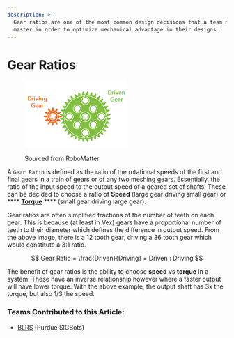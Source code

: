 ```yaml
---
description: >-
  Gear ratios are one of the most common design decisions that a team must
  master in order to optimize mechanical advantage in their designs.
---
```


# Gear Ratios

<figure><img src="../../.gitbook/assets/driving_gear.png" alt=""><figcaption><p>Sourced from RoboMatter</p></figcaption></figure>

A `Gear Ratio` is defined as the ratio of the rotational speeds of the first and final gears in a train of gears or of any two meshing gears. Essentially, the ratio of the input speed to the output speed of a geared set of shafts. These can be decided to choose a ratio of **Speed** (large gear driving small gear) or **** [**Torque**](torque.md) **** (small gear driving large gear).

Gear ratios are often simplified fractions of the number of teeth on each gear. This is because (at least in Vex) gears have a proportional number of teeth to their diameter which defines the difference in output speed. From the above image, there is a 12 tooth gear, driving a 36 tooth gear which would constitute a 3:1 ratio.&#x20;

$$
Gear Ratio = \frac{Driven}{Driving} = Driven : Driving
$$

The benefit of gear ratios is the ability to choose **speed** vs **torque** in a system. These have an inverse relationship however where a faster output will have lower torque. With the above example, the output shaft has 3x the torque, but also 1/3 the speed.&#x20;

### Teams Contributed to this Article:

* [BLRS](https://purduesigbots.com/) (Purdue SIGBots)



&#x20;
